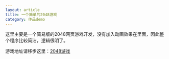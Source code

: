 ```yaml
---
layout: article
title: 一个简单的2048游戏
category: 作品demo
---
```

这里主要是一个简易版的2048网页游戏开发，没有加入动画效果在里面，因此整个程序比较简洁，逻辑很明了。<!--more-->

游戏地址请移步这里：[2048游戏](http://7xovdy.com1.z0.glb.clouddn.com/2048/2048.html)
